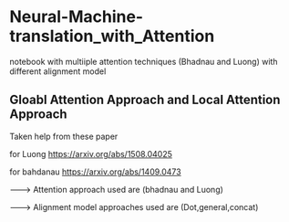# Neural-Machine-translation_with_Attention
 notebook with multiiple attention techniques (Bhadnau and Luong) with different alignment model

## Gloabl Attention Approach and Local Attention Approach

Taken help from these paper


for Luong https://arxiv.org/abs/1508.04025


for bahdanau https://arxiv.org/abs/1409.0473



---> Attention approach used are (bhadnau and Luong)

---> Alignment model approaches used are (Dot,general,concat)
